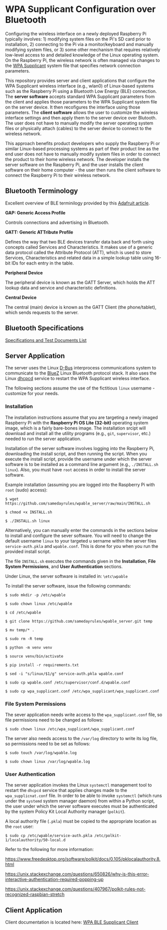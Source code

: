 # WPA Supplicant Configuration over Bluetooth
Configuring the wireless interface on a newly deployed Raspberry Pi typically involves: 1) modifying system files on the Pi's SD card prior to installation, 2) connecting to the Pi via a monitor/keyboard and manually modifying system files, or 3) some other mechanism that requires relatively low-level access to and detailed knowledge of the Linux operating system. On the Raspberry Pi, the wireless network is often managed via changes to the [WPA Supplicant](https://wiki.archlinux.org/title/wpa_supplicant) system file that specifies network connection parameters.

This repository provides server and client applications that configure the WPA Supplicant wireless interface (e.g., wlan0) of Linux-based systems such as the Raspberry Pi using a Bluetooth Low Energy (BLE) connection. The **server software** accepts standard WPA Supplicant parameters from the client and applies those parameters to the WPA Supplicant system file on the server device. It then recofigures the interface using those parameters. The **client software** allows the user to customize the wireless interface settings and then apply them to the server device over Blutooth. The user does not have to manually modify the server operating system files or physically attach (cables) to the server device to connect to the wireless network.

This approach benefits product developers who supply the Raspberry Pi or similar Linux-based processing systems as part of their product line as the end user does not have to manually modify system files in order to connect the product to their home wireless network. The developer installs the server software on the Raspberry Pi, and the user installs the client software on their home computer - the user then runs the client software to connect the Raspberry Pi to their wireless network.

## Bluetooth Terminology
Excellent overview of BLE terminilogy provided by this [Adafruit article](https://learn.adafruit.com/introduction-to-bluetooth-low-energy).

**GAP: Generic Access Profile**

Controls connections and advertising in Bluetooth. 

**GATT: Generic ATTribute Profile**

Defines the way that two BLE devices transfer data back and forth using concepts called Services and Characteristics. It makes use of a generic
data protocol called the Attribute Protocol (ATT), which is used to store Services, Characteristics and related data in a simple lookup table
using 16-bit IDs for each entry in the table.

**Peripheral Device**

The peripheral device is known as the GATT Server, which holds the ATT lookup data and service and characteristic definitions.

**Central Device**

The central (main) device is known as the GATT Client (the phone/tablet), which sends requests to the server.

## Bluetooth Specifications

[Specifications and Test Documents List](https://www.bluetooth.com/specifications/specs/)

## Server Application

The server uses the Linux [D-Bus](https://www.freedesktop.org/wiki/Software/dbus/) interprocess communications system to communicate to the
[BlueZ](http://www.bluez.org/) Linux Bluetooth protocol stack. It also uses the Linux [dhcpcd](https://wiki.archlinux.org/title/Dhcpcd)
service to restart the WPA Supplicant wireless interface.

The following sections assume the use of the fictitious `linux` username - customize for your needs.

### Installation

The installation instructions assume that you are targeting a newly imaged Raspberry Pi with the **Raspberry Pi OS Lite (32-bit)** operating system image, which is a fairly bare-bones image. The installation srcipt will download and install all the utility programs (e.g., `git`, `supervisor`, etc.) needed to run the server application.

Installation of the server software involves logging into the Raspberry Pi, downloading the install script, and then running the script. When you execute the install script, provide the username under which the server software is to be installed as a command line argument (e.g., `./INSTALL.sh linux`). Also, you must have `root` access in order to install the server software.

Example installation (assuming you are logged into the Raspberry Pi with `root` (sudo) access):

`$ wget https://github.com/samedayrules/wpable_server/raw/main/INSTALL.sh`

`$ chmod +x INSTALL.sh`

`$ ./INSTALL.sh linux`

Alternatively, you can manually enter the commands in the sections below to install and configure the sever software. You will need to change the default username `linux` to your targeted u
sername within the server files `service-auth.pkla` and `wpable.conf`. This is done for you when you run the provided install script.

The file `INSTALL.sh` executes the commands given in the **Installation**, **File System Permissions**, and **User Authentication** sections.

Under Linux, the server software is installed in: `\etc\wpable`

To install the server software, issue the following commands:

`$ sudo mkdir -p /etc/wpable`

`$ sudo chown linux /etc/wpable`

`$ cd /etc/wpable`

`$ git clone https://github.com/samedayrules/wpable_server.git temp`

`$ mv temp/* .`

`$ sudo rm -R temp`

`$ python -m venv venv`

`$ source venv/bin/activate`

`$ pip install -r requirements.txt`

`$ sed -i "s/linux/$1/g" service-auth.pkla wpable.conf`

`$ sudo cp wpable.conf /etc/supervisor/conf.d/wpable.conf`

`$ sudo cp wpa_supplicant.conf /etc/wpa_supplicant/wpa_supplicant.conf`

### File System Permissions

The sever application needs write access to the `wpa_supplicant.conf` file, so file permissions need to be changed as follows:

`$ sudo chown linux /etc/wpa_supplicant/wpa_supplicant.conf`

The server also needs access to the `/var/log` directory to write its log file, so permissions need to be set as follows:

`$ sudo touch /var/log/wpable.log`

`$ sudo chown linux /var/log/wpable.log`

### User Authentication

The server application invokes the Linux `systemctl` management tool to restart the `dhcpcd` service that applies changes made to the
`wpa_supplicnat.conf` file. In order to be able to invoke `systemctl` (which runs under the `systemd` system manager daemon) from within a
Python script, the user under which the server software executes must be authenticated by the system Policy Kit Local Authority manager (`polkit`).

A local authority file (`.pkla`) must be copied to the appropriate location as the `root` user:

`$ sudo cp /etc/wpable/service-auth.pkla /etc/polkit-1/localauthority/50-local.d`

Refer to the following for more information:

https://www.freedesktop.org/software/polkit/docs/0.105/pklocalauthority.8.html

https://unix.stackexchange.com/questions/650826/why-is-this-error-interactive-authentication-required-popping-up

https://unix.stackexchange.com/questions/407967/polkit-rules-not-recognized-raspbian-stretch

## Client Application

Client documentation is located here: [WPA BLE Supplicant Client](https://github.com/samedayrules/wpable_client)
